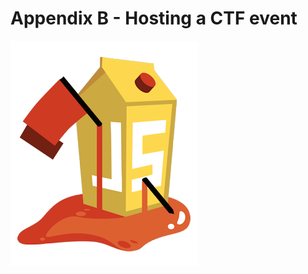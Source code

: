 # Appendix B - Hosting a CTF event

![OWASP Juice Shop CTF logo](/introduction/img/JuiceShopCTF_Logo.png)
